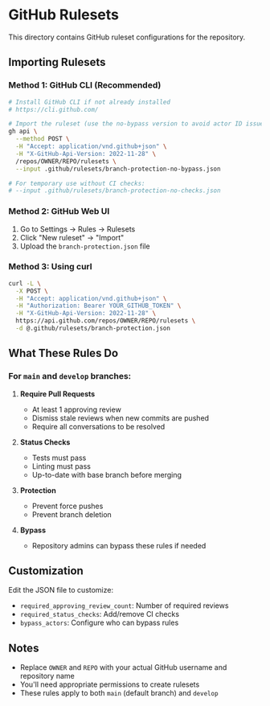 # GitHub Rulesets

This directory contains GitHub ruleset configurations for the repository.

## Importing Rulesets

### Method 1: GitHub CLI (Recommended)
```bash
# Install GitHub CLI if not already installed
# https://cli.github.com/

# Import the ruleset (use the no-bypass version to avoid actor ID issues)
gh api \
  --method POST \
  -H "Accept: application/vnd.github+json" \
  -H "X-GitHub-Api-Version: 2022-11-28" \
  /repos/OWNER/REPO/rulesets \
  --input .github/rulesets/branch-protection-no-bypass.json

# For temporary use without CI checks:
# --input .github/rulesets/branch-protection-no-checks.json
```

### Method 2: GitHub Web UI
1. Go to Settings → Rules → Rulesets
2. Click "New ruleset" → "Import"
3. Upload the `branch-protection.json` file

### Method 3: Using curl
```bash
curl -L \
  -X POST \
  -H "Accept: application/vnd.github+json" \
  -H "Authorization: Bearer YOUR_GITHUB_TOKEN" \
  -H "X-GitHub-Api-Version: 2022-11-28" \
  https://api.github.com/repos/OWNER/REPO/rulesets \
  -d @.github/rulesets/branch-protection.json
```

## What These Rules Do

### For `main` and `develop` branches:
1. **Require Pull Requests**
   - At least 1 approving review
   - Dismiss stale reviews when new commits are pushed
   - Require all conversations to be resolved

2. **Status Checks**
   - Tests must pass
   - Linting must pass
   - Up-to-date with base branch before merging

3. **Protection**
   - Prevent force pushes
   - Prevent branch deletion

4. **Bypass**
   - Repository admins can bypass these rules if needed

## Customization

Edit the JSON file to customize:
- `required_approving_review_count`: Number of required reviews
- `required_status_checks`: Add/remove CI checks
- `bypass_actors`: Configure who can bypass rules

## Notes

- Replace `OWNER` and `REPO` with your actual GitHub username and repository name
- You'll need appropriate permissions to create rulesets
- These rules apply to both `main` (default branch) and `develop`